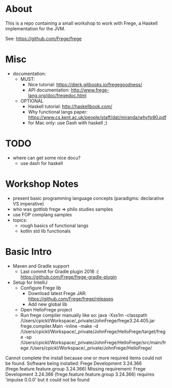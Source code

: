 # About

This is a repo containing a small workshop to work with Frege, a Haskell implementation for the JVM.

See: https://github.com/Frege/frege


# Misc

* documentation:
	* MUST:
		* Nice tutorial: https://dierk.gitbooks.io/fregegoodness/
		* API documentation: http://www.frege-lang.org/doc/fregedoc.html
	* OPTIONAL
		* Haskell tutorial: http://haskellbook.com/
		* Why functional langs paper: https://www.cs.kent.ac.uk/people/staff/dat/miranda/whyfp90.pdf
		* for Mac only: use Dash with haskell ;)

# TODO

* where can get some nice docu?
	* use dash for haskell

# Workshop Notes

* present basic programming language concepts (paradigms: declarative VS imperative)
* who was gottlob frege => philo studies samples
* use FOP complang samples
* topics:
    * rough basics of functional langs
    * kotlin std lib functionals

# Basic Intro

* Maven and Gradle support
	* Last commit for Gradle plugin 2016 :( https://github.com/Frege/frege-gradle-plugin
* Setup for IntelliJ
    * Configure Frege lib
        * Download latest Frege JAR: https://github.com/Frege/frege/releases
        * Add new global lib
    * Open HelloFrege project
    * Run frege compiler manually like so: java -Xss1m -classpath /Users/cpickl/Workspace/_private/JohnFrege/frege3.24.405.jar frege.compiler.Main -inline -make -d /Users/cpickl/Workspace/_private/JohnFrege/HelloFrege/target/frege -sp /Users/cpickl/Workspace/_private/JohnFrege/HelloFrege/src/main/frege /Users/cpickl/Workspace/_private/JohnFrege/HelloFrege/


Cannot complete the install because one or more required items could not be found.
  Software being installed: Frege Development 3.24.366 (frege.feature.feature.group 3.24.366)
  Missing requirement: Frege Development 3.24.366 (frege.feature.feature.group 3.24.366) requires 'impulse 0.0.0' but it could not be found
